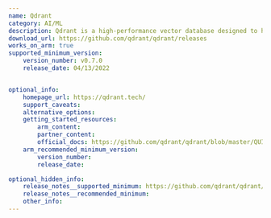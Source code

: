 ```yaml
---
name: Qdrant
category: AI/ML
description: Qdrant is a high-performance vector database designed to handle large-scale, high-dimensional vector data. It is particularly useful for applications in machine learning and artificial intelligence.
download_url: https://github.com/qdrant/qdrant/releases
works_on_arm: true
supported_minimum_version:
    version_number: v0.7.0
    release_date: 04/13/2022


optional_info:
    homepage_url: https://qdrant.tech/
    support_caveats:
    alternative_options:
    getting_started_resources:
        arm_content:
        partner_content:
        official_docs: https://github.com/qdrant/qdrant/blob/master/QUICK_START.md
    arm_recommended_minimum_version:
        version_number:
        release_date:

optional_hidden_info:
    release_notes__supported_minimum: https://github.com/qdrant/qdrant/releases/tag/v0.7.0
    release_notes__recommended_minimum:
    other_info: 
---
```


